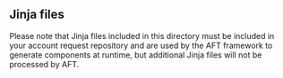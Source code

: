 ## Jinja files

Please note that Jinja files included in this directory must be included in your account request repository and are used by the AFT framework to generate components at runtime, but additional Jinja files will not be processed by AFT.

